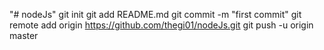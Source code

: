 "# nodeJs"  git init git add README.md git commit -m "first commit" git remote add origin https://github.com/thegi01/nodeJs.git git push -u origin master
